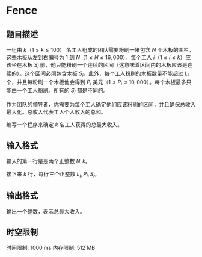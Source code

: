 # Fence

## 题目描述

一组由 $k$（$1 \leq k \leq 100$） 名工人组成的团队需要粉刷一堵包含 $N$ 个木板的围栏，这些木板从左到右编号为 $1$ 到 $N$（$1 \leq N \leq 16,000$）。每个工人 $i$（$1 \leq i \leq k$）应该坐在木板 $S_i$ 前，他只能粉刷一个连续的区间（这意味着区间内的木板应该是连续的）。这个区间必须包含木板 $S_i$。此外，每个工人粉刷的木板数量不能超过 $L_i$ 个，并且每粉刷一个木板他会得到 $P_i$ 美元（$1 \leq P_i \leq 10,000$）。每个木板最多只能由一个工人粉刷。所有的 $S_i$ 都是不同的。

作为团队的领导者，你需要为每个工人确定他们应该粉刷的区间，并且确保总收入最大化。总收入代表工人个人收入的总和。

编写一个程序来确定 $k$ 名工人获得的总最大收入。

## 输入格式

输入的第一行是是两个正整数 $N,k$。

接下来 $k$ 行，每行三个正整数 $L_i,P_i,S_i$。

## 输出格式

输出一个整数，表示总最大收入。

## 时空限制

时间限制: 1000 ms
内存限制: 512 MB
